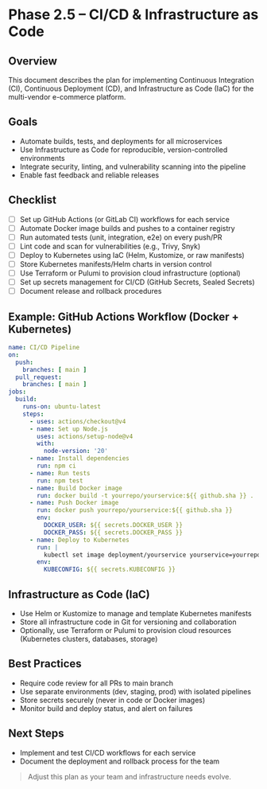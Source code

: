 # Phase 2.5 – CI/CD & Infrastructure as Code

## Overview
This document describes the plan for implementing Continuous Integration (CI), Continuous Deployment (CD), and Infrastructure as Code (IaC) for the multi-vendor e-commerce platform.

## Goals
- Automate builds, tests, and deployments for all microservices
- Use Infrastructure as Code for reproducible, version-controlled environments
- Integrate security, linting, and vulnerability scanning into the pipeline
- Enable fast feedback and reliable releases

## Checklist
- [ ] Set up GitHub Actions (or GitLab CI) workflows for each service
- [ ] Automate Docker image builds and pushes to a container registry
- [ ] Run automated tests (unit, integration, e2e) on every push/PR
- [ ] Lint code and scan for vulnerabilities (e.g., Trivy, Snyk)
- [ ] Deploy to Kubernetes using IaC (Helm, Kustomize, or raw manifests)
- [ ] Store Kubernetes manifests/Helm charts in version control
- [ ] Use Terraform or Pulumi to provision cloud infrastructure (optional)
- [ ] Set up secrets management for CI/CD (GitHub Secrets, Sealed Secrets)
- [ ] Document release and rollback procedures

## Example: GitHub Actions Workflow (Docker + Kubernetes)
```yaml
name: CI/CD Pipeline
on:
  push:
    branches: [ main ]
  pull_request:
    branches: [ main ]
jobs:
  build:
    runs-on: ubuntu-latest
    steps:
      - uses: actions/checkout@v4
      - name: Set up Node.js
        uses: actions/setup-node@v4
        with:
          node-version: '20'
      - name: Install dependencies
        run: npm ci
      - name: Run tests
        run: npm test
      - name: Build Docker image
        run: docker build -t yourrepo/yourservice:${{ github.sha }} .
      - name: Push Docker image
        run: docker push yourrepo/yourservice:${{ github.sha }}
        env:
          DOCKER_USER: ${{ secrets.DOCKER_USER }}
          DOCKER_PASS: ${{ secrets.DOCKER_PASS }}
      - name: Deploy to Kubernetes
        run: |
          kubectl set image deployment/yourservice yourservice=yourrepo/yourservice:${{ github.sha }}
        env:
          KUBECONFIG: ${{ secrets.KUBECONFIG }}
```

## Infrastructure as Code (IaC)
- Use Helm or Kustomize to manage and template Kubernetes manifests
- Store all infrastructure code in Git for versioning and collaboration
- Optionally, use Terraform or Pulumi to provision cloud resources (Kubernetes clusters, databases, storage)

## Best Practices
- Require code review for all PRs to main branch
- Use separate environments (dev, staging, prod) with isolated pipelines
- Store secrets securely (never in code or Docker images)
- Monitor build and deploy status, and alert on failures

## Next Steps
- Implement and test CI/CD workflows for each service
- Document the deployment and rollback process for the team

> Adjust this plan as your team and infrastructure needs evolve.
